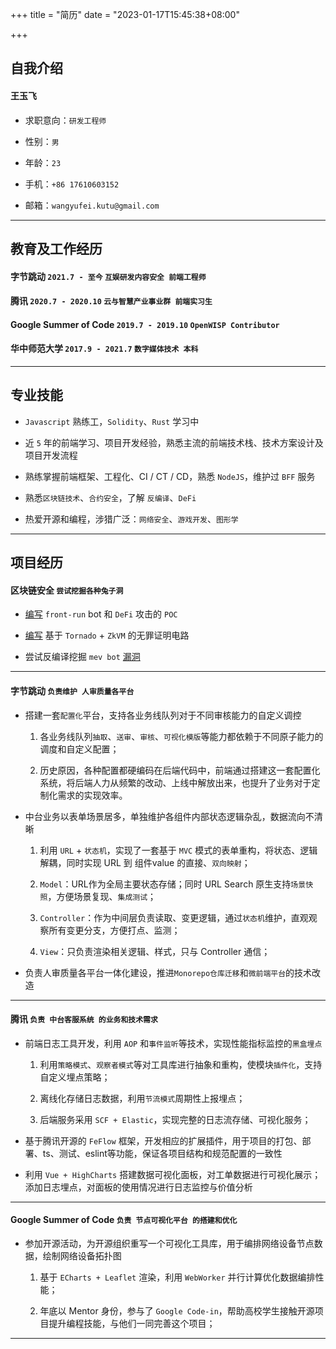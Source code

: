 +++
title = "简历"
date = "2023-01-17T15:45:38+08:00"

+++

## 自我介绍

#### 王玉飞

- 求职意向：`研发工程师`

- 性别：`男`

- 年龄：`23`

- 手机：`+86 17610603152`

- 邮箱：`wangyufei.kutu@gmail.com`

------

## 教育及工作经历

#### 字节跳动 `2021.7 - 至今` `互娱研发内容安全 前端工程师`
#### 腾讯 `2020.7 - 2020.10` `云与智慧产业事业群 前端实习生`
#### Google Summer of Code `2019.7 - 2019.10` `OpenWISP Contributor`
#### 华中师范大学 `2017.9 - 2021.7` `数字媒体技术 本科`

------

## 专业技能

- `Javascript` 熟练工，`Solidity`、`Rust` 学习中

- 近 `5` 年的前端学习、项目开发经验，熟悉主流的前端技术栈、技术方案设计及项目开发流程

- 熟练掌握前端框架、工程化、CI / CT / CD，熟悉 `NodeJS`，维护过 `BFF` 服务

- 熟悉`区块链技术`、`合约安全`，了解 `反编译`、`DeFi`

- 热爱开源和编程，涉猎广泛：`网络安全`、`游戏开发`、`图形学`

------

## 项目经历

#### 区块链安全 `尝试挖掘各种兔子洞`

- [编写](https://github.com/KuTuGu/Arbitrage) `front-run` bot 和 `DeFi` 攻击的 `POC`

- [编写](https://github.com/KuTuGu/proof-of-innocence) 基于 `Tornado` + `ZkVM` 的无罪证明电路

- 尝试反编译挖掘 `mev bot` [漏洞](https://etherscan.io/tx/0x12d867ee837cec251b067319e2802c15b01dc2e18b052b95fcd6657e19ff2a5e)

------

#### 字节跳动 `负责维护 人审质量各平台`

- 搭建一套`配置化`平台，支持各业务线队列对于不同审核能力的自定义调控
  1. 各业务线队列`抽取`、`送审`、`审核`、`可视化模版`等能力都依赖于不同原子能力的调度和自定义配置；

  2. 历史原因，各种配置都硬编码在后端代码中，前端通过搭建这一套配置化系统，将后端人力从频繁的改动、上线中解放出来，也提升了业务对于定制化需求的实现效率。

- 中台业务以表单场景居多，单独维护各组件内部状态逻辑杂乱，数据流向不清晰
  1. 利用 `URL` + `状态机`，实现了一套基于 `MVC` 模式的表单重构，将状态、逻辑解耦，同时实现 URL 到 组件value 的直接、`双向映射`；

  2. `Model`：URL作为全局主要状态存储；同时 URL Search 原生支持`场景快照`，方便场景复现、`集成测试`；

  3. `Controller`：作为中间层负责读取、变更逻辑，通过`状态机`维护，直观观察所有变更分支，方便打点、监测；

  4. `View`：只负责渲染相关逻辑、样式，只与 Controller 通信；

- 负责人审质量各平台一体化建设，推进`Monorepo仓库迁移`和`微前端平台`的技术改造

------

#### 腾讯 `负责 中台客服系统 的业务和技术需求`

- 前端日志工具开发，利用 `AOP` 和`事件监听`等技术，实现性能指标监控的`黑盒埋点`
  1. 利用`策略模式`、`观察者模式`等对工具库进行抽象和重构，使模块`插件化`，支持自定义埋点策略；

  2. 离线化存储日志数据，利用`节流模式`周期性上报埋点；

  3. 后端服务采用 `SCF + Elastic`，实现完整的日志流存储、可视化服务；

- 基于腾讯开源的 `FeFlow` 框架，开发相应的扩展插件，用于项目的打包、部署、ts、测试、eslint等功能，保证各项目结构和规范配置的一致性

- 利用 `Vue + HighCharts` 搭建数据可视化面板，对工单数据进行可视化展示；添加日志埋点，对面板的使用情况进行日志监控与价值分析

------

#### Google Summer of Code `负责 节点可视化平台 的搭建和优化`

- 参加开源活动，为开源组织重写一个可视化工具库，用于编排网络设备节点数据，绘制网络设备拓扑图
  1. 基于 `ECharts + Leaflet` 渲染，利用 `WebWorker` 并行计算优化数据编排性能；

  2. 年底以 Mentor 身份，参与了 `Google Code-in`，帮助高校学生接触开源项目提升编程技能，与他们一同完善这个项目；

------
